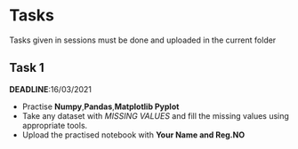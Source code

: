 # Tasks
Tasks given in sessions must be done and uploaded in the current folder

## Task 1
   **DEADLINE**:16/03/2021
   
   * Practise **Numpy**,**Pandas**,**Matplotlib Pyplot**
   * Take any dataset with *MISSING VALUES* and fill the missing values using appropriate tools.
   * Upload the practised notebook with **Your Name and Reg.NO**